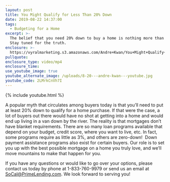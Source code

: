 ```yaml
---
layout: post
title: You Might Qualify for Less Than 20% Down
date: 2019-08-22 14:37:00
tags:
  - Budgeting for a Home
excerpt: >-
  The belief that you need 20% down to buy a home is nothing more than a myth!
  Stay tuned for the truth.
enclosure: >-
  https://vyralmarketing.s3.amazonaws.com/Andre+Kwan/You+Might+Qualify+for+Less+Than+20%25+Down.mp4
pullquote:
enclosure_type: video/mp4
enclosure_time:
use_youtube_image: true
youtube_alternate_image: /uploads/8-20---andre-kwan---youtube.jpg
youtube_code: 2LMrkCnVh7I
---
```


{% include youtube.html %}

A popular myth that circulates among buyers today is that you’ll need to put at least 20% down to qualify for a home purchase. If that were the case, a lot of buyers out there would have no shot at getting into a home and would end up living in a van down by the river. The reality is that mortgages don’t have blanket requirements. There are so many loan programs available that depend on your budget, credit score, where you want to live, etc. In fact, some programs require as little as 3%, and others are zero-down\! &nbsp;Down payment assistance programs also exist for certain buyers. Our role is to set you up with the best possible mortgage on a home you truly love, and we’ll move mountains to make that happen for you.

If you have any questions or would like to go over your options, please contact us today by phone at 1-833-760-9979 or send us an email at SoCal@PrimeLending.com. We look forward to serving you\!